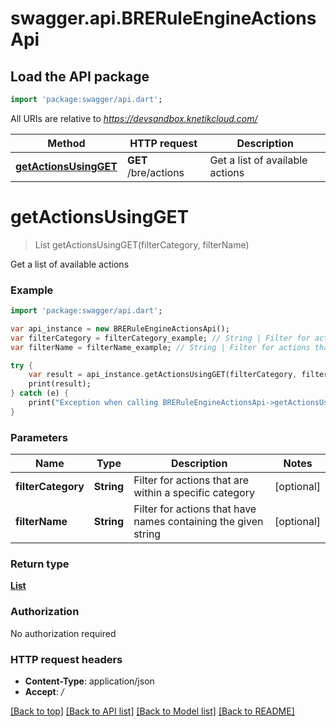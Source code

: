 # swagger.api.BRERuleEngineActionsApi

## Load the API package
```dart
import 'package:swagger/api.dart';
```

All URIs are relative to *https://devsandbox.knetikcloud.com/*

Method | HTTP request | Description
------------- | ------------- | -------------
[**getActionsUsingGET**](BRERuleEngineActionsApi.md#getActionsUsingGET) | **GET** /bre/actions | Get a list of available actions


# **getActionsUsingGET**
> List<ActionResource> getActionsUsingGET(filterCategory, filterName)

Get a list of available actions

### Example 
```dart
import 'package:swagger/api.dart';

var api_instance = new BRERuleEngineActionsApi();
var filterCategory = filterCategory_example; // String | Filter for actions that are within a specific category
var filterName = filterName_example; // String | Filter for actions that have names containing the given string

try { 
    var result = api_instance.getActionsUsingGET(filterCategory, filterName);
    print(result);
} catch (e) {
    print("Exception when calling BRERuleEngineActionsApi->getActionsUsingGET: $e\n");
}
```

### Parameters

Name | Type | Description  | Notes
------------- | ------------- | ------------- | -------------
 **filterCategory** | **String**| Filter for actions that are within a specific category | [optional] 
 **filterName** | **String**| Filter for actions that have names containing the given string | [optional] 

### Return type

[**List<ActionResource>**](ActionResource.md)

### Authorization

No authorization required

### HTTP request headers

 - **Content-Type**: application/json
 - **Accept**: */*

[[Back to top]](#) [[Back to API list]](../README.md#documentation-for-api-endpoints) [[Back to Model list]](../README.md#documentation-for-models) [[Back to README]](../README.md)

